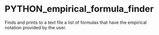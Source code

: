 # PYTHON_empirical_formula_finder
Finds and prints to a text file a list of formulas that have the empirical notation provided by the user.
